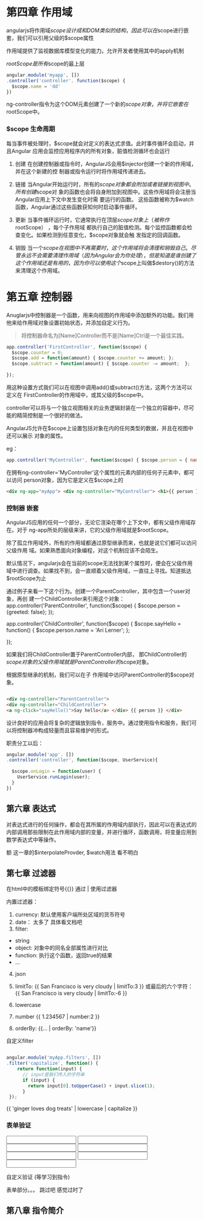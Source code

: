 # 第四章 作用域

angularjs将作用域$scope设计成和DOM类似的结构，因此可以在$scope进行嵌套，我们可以引用父级的$scope属性

作用域提供了监视数据库模型变化的能力。允许开发者使用其中的apply机制

$rootScope 是所有$scope的最上层

```js
angular.module('myapp', [])
.controller('controller'. function($scope) {
  $scope.name = 'dd'
})
```
ng-controller指令为这个DOM元素创建了一个新的$scope对象，并将它嵌套在$rootScope中。


### $scope 生命周期

每当事件被处理时，$scope就会对定义的表达式求值。此时事件循环会启动，并且Angular 应用会监控应用程序内的所有对象，脏值检测循环也会运行

1. 创建
在创建控制器或指令时，AngularJS会用$injector创建一个新的作用域，并在这个新建的控 制器或指令运行时将作用域传递进去。 

2. 链接
当Angular开始运行时，所有的$scope对象都会附加或者链接到视图中。所有创建$scope对 象的函数也会将自身附加到视图中。这些作用域将会注册当Angular应用上下文中发生变化时需 要运行的函数。 这些函数被称为$watch函数，Angular通过这些函数获知何时启动事件循环。 

3. 更新
当事件循环运行时，它通常执行在顶层$scope对象上（被称作$rootScope） ，每个子作用域 都执行自己的脏值检测。每个监控函数都会检查变化。如果检测到任意变化，$scope对象就会触 发指定的回调函数。 

4. 销毁
当一个$scope在视图中不再需要时，这个作用域将会清理和销毁自己。 尽管永远不会需要清理作用域（因为Angular会为你处理） ，但是知道是谁创建了这个作用域 还是有用的，因为你可以使用这个$scope上叫做$destory()的方法来清理这个作用域。 

# 第五章  控制器

Anuglarjs中控制器是一个函数，用来向视图的作用域中添加额外的功能。我们用他来给作用域对象设置初始状态，并添加自定义行为。

> 将控制器命名为[Name]Controller而不是[Name]Ctrl是一个最佳实践。 


```js
app.controller('FirstController', function($scope) {  
  $scope.counter = 0; 
  $scope.add = function(amount) { $scope.counter += amount; };  
  $scope.subtract = function(amount) { $scope.counter -= amount;  }; 
  
}); 

```
用这种设置方式我们可以在视图中调用add()或subtract()方法，这两个方法可以定义在 FirstController的作用域中，或其父级的$scope中。 

controller可以将与一个独立视图相关的业务逻辑封装在一个独立的容器中，尽可能的精简控制是一个很好的做法。

AngularJS允许在$scope上设置包括对象在内的任何类型的数据，并且在视图中还可以展示 对象的属性。 

eg： 
```js
app.controller('MyController', function($scope) { $scope.person = { name: 'Ari Lerner' }; }); 
```
在拥有ng-controller='MyController'这个属性的元素内部的任何子元素中，都可以访问 person对象，因为它是定义在$scope上的

```html
<div ng-app="myApp"> <div ng-controller="MyController"> <h1>{{ person }}</h1> and their name: <h2>{{ person.name }}</h2> </div> </div> 

```

### 控制器 嵌套

AngularJS应用的任何一个部分，无论它渲染在哪个上下文中，都有父级作用域存在。对于 ng-app所处的层级来讲，它的父级作用域就是$rootScope。 

除了孤立作用域外，所有的作用域都通过原型继承而来，也就是说它们都可以访问父级作用 域。如果熟悉面向对象编程，对这个机制应该不会陌生。

默认情况下，angularjs会在当前的scope无法找到某个属性时，便会在父级作用域中进行调查。如果找不到，会一直顺着父级作用域，一直往上寻找。知道抵达$rootScope为止

通过例子来看一下这个行为。创建一个ParentController，其中包含一个user对象，再创 建一个ChildController来引用这个对象： 
app.controller('ParentController', function($scope)
{  $scope.person = {greeted: false}; }); 

app.controller('ChildController', function($scope) 
{ $scope.sayHello = function() { $scope.person.name = 'Ari Lerner'; 
}; 

}); 

如果我们将ChildController置于ParentController内部，
那ChildController的$scope 对象的父级作用域就是ParentController的$scope对象。

根据原型继承的机制，我们可以在子 作用域中访问ParentController的$scope对象。 


``` html

<div ng-controller="ParentController"> 
<div ng-controller="ChildController"> 
<a ng-click="sayHello()">Say hello</a> </div> {{ person }} </div> 
```

设计良好的应用会将复杂的逻辑放到指令，服务中。通过使用指令和服务，我们可以将控制器冲构成轻量而且容易维护的形式。

职责分工以后：

```js
angular.module('app'. [])
.controller('controller', function($scope, UserService){
  
  $scope.onLogin = function(user) {
    UserService.runLogin(user);
  }
}) 
```



## 第六章 表达式
对表达式进行的任何操作，都会在其所属的作用域内部执行，因此可以在表达式的内部调用那些限制在此作用域内部的变量，并进行循环，函数调用，将变量应用到数学表达式中等操作。

额 这一章的$interpolateProvder, $watch用法 看不明白

## 第七章 过滤器

在html中的模板绑定符号{{}} 通过  | 使用过滤器


内置过滤器：
1. currency: 默认使用客户端所处区域的货币符号
2. date： 太多了 具体看文档吧
3. filter:
  * string
  * object: 对象中的同名全部属性进行对比
  * function: 执行这个函数，返回true的结果
  * ...

4. json

5. limitTo: {{ San Francisco is very cloudy | limitTo:3 }}  或最后的六个字符： {{ San Francisco is very cloudy | limitTo:-6 }} 

6. lowercase

7. number {{ 1.234567 | number:2 }} 

8. orderBy: {{... | orderBy: 'name'}}

自定义filter

```js

angular.module('myApp.filters', []) 
.filter('capitalize', function() {
    return function(input) { 
      // input是我们传入的字符串 
      if (input) { 
        return input[0].toUpperCase() + input.slice(1); 
      } 
 }); 
```

{{ 'ginger loves dog treats' | lowercase | capitalize }} 

### 表单验证

<input type="text" required /> 
<input type="text" ng-minlength="5" /> 
<input type="text" ng-maxlength="20" /> 
<input type="text" ng-pattern="[a-zA-Z]" /> 
<input type="email" name="email" ng-model="user.email" /> 
<input type="number" name="age" ng-model="user.age" /> 
<input type="url" name="homepage" ng-model="user.facebook_url" /> 

自定义验证 (等学习到指令)


表单部分。。。 跳过吧 感觉过时了


## 第八章 指令简介





 

